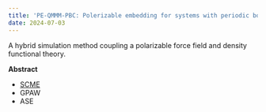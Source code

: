 ```yaml
---
title: 'PE-QMMM-PBC: Polerizable embedding for systems with periodic boundaries'
date: 2024-07-03
---
```


A hybrid simulation method coupling a polarizable force field and density functional theory.

<!--more-->
**Abstract**
<div style="text-align: justify"> 

- <a href="https://eojgroup.netlify.app/projects/scme/">SCME</a>
- GPAW
- ASE 
  
  
  

</div>




<!--[QMMM](https://anoopanair.gitlab.io/hmpol-docs/index.html) link to the code.-->
